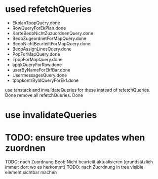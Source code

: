 # used refetchQueries

- EkplanTpopQuery.done
- RowQueryForEkPlan.done
- KarteBeobNichtZuzuordnenQuery.done
- BeobZugeordnetForMapQuery.done
- BeobNichtBeurteiltForMapQuery.done
- BeobAssignLinesQuery.done
- PopForMapQuery.done
- TpopForMapQuery.done
- apqkQueryForRow.done
- userByNameForEkfBar.done
- UsermessagesQuery.done
- tpopkontrByIdQueryForEkf.done

use tanstack and invalidateQueries for these instead of refetchQueries. Done
remove all refetchQueries. Done

# use invalidateQueries

# TODO: ensure tree updates when zuordnen

TODO: nach Zuordnung Beob Nicht beurteilt aktualisieren (grundsätzlich immer: dort wo es herkommt)
TODO: nach Zuordnung in tree visible element sichtbar machen
